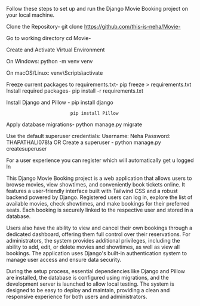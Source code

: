 Follow these steps to set up and run the Django Movie Booking project on your local machine.

Clone the Repository-   git clone https://github.com/this-is-neha/Movie-

Go to working directory cd Movie-

Create and Activate Virtual Environment

  On Windows:   python -m venv venv
  
  On macOS/Linux:   venv\Scripts\activate

Freeze current packages to requirements.txt-  pip freeze > requirements.txt
Install required packages-   pip install -r requirements.txt

Install Django and Pillow - pip install django

                            pip install Pillow


Apply database migrations-   python manage.py migrate

Use the default superuser credentials:   Username: Neha    Password: THAPATHALI078!a
OR 
Create a superuser - python manage.py createsuperuser

For a user experience you can register which will automatically get u logged In 


This Django Movie Booking project is a web application that allows users to browse movies, view showtimes, and conveniently book tickets online. It features a user-friendly interface built with Tailwind CSS and a robust backend powered by Django. Registered users can log in, explore the list of available movies, check showtimes, and make bookings for their preferred seats. Each booking is securely linked to the respective user and stored in a database.

Users also have the ability to view and cancel their own bookings through a dedicated dashboard, offering them full control over their reservations. For administrators, the system provides additional privileges, including the ability to add, edit, or delete movies and showtimes, as well as view all bookings. The application uses Django's built-in authentication system to manage user access and ensure data security.

During the setup process, essential dependencies like Django and Pillow are installed, the database is configured using migrations, and the development server is launched to allow local testing. The system is designed to be easy to deploy and maintain, providing a clean and responsive experience for both users and administrators.









